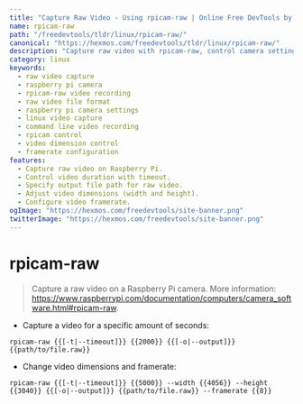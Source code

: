```yaml
---
title: "Capture Raw Video - Using rpicam-raw | Online Free DevTools by Hexmos"
name: rpicam-raw
path: "/freedevtools/tldr/linux/rpicam-raw/"
canonical: "https://hexmos.com/freedevtools/tldr/linux/rpicam-raw/"
description: "Capture raw video with rpicam-raw, control camera settings, and save to file. Record videos with custom dimensions and framerate. Free online tool, no registration required."
category: linux
keywords:
  - raw video capture
  - raspberry pi camera
  - rpicam-raw video recording
  - raw video file format
  - raspberry pi camera settings
  - linux video capture
  - command line video recording
  - rpicam control
  - video dimension control
  - framerate configuration
features:
  - Capture raw video on Raspberry Pi.
  - Control video duration with timeout.
  - Specify output file path for raw video.
  - Adjust video dimensions (width and height).
  - Configure video framerate.
ogImage: "https://hexmos.com/freedevtools/site-banner.png"
twitterImage: "https://hexmos.com/freedevtools/site-banner.png"
---
```


# rpicam-raw

> Capture a raw video on a Raspberry Pi camera.
> More information: <https://www.raspberrypi.com/documentation/computers/camera_software.html#rpicam-raw>.

- Capture a video for a specific amount of seconds:

`rpicam-raw {{[-t|--timeout]}} {{2000}} {{[-o|--output]}} {{path/to/file.raw}}`

- Change video dimensions and framerate:

`rpicam-raw {{[-t|--timeout]}} {{5000}} --width {{4056}} --height {{3040}} {{[-o|--output]}} {{path/to/file.raw}} --framerate {{8}}`
